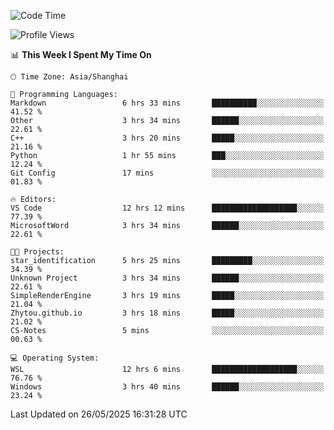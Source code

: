 <!--START_SECTION:waka-->
![Code Time](http://img.shields.io/badge/Code%20Time-2%2C910%20hrs%2037%20mins-blue)

![Profile Views](http://img.shields.io/badge/Profile%20Views-0-blue)

📊 **This Week I Spent My Time On** 

```text
🕑︎ Time Zone: Asia/Shanghai

💬 Programming Languages: 
Markdown                 6 hrs 33 mins       ██████████░░░░░░░░░░░░░░░   41.52 % 
Other                    3 hrs 34 mins       ██████░░░░░░░░░░░░░░░░░░░   22.61 % 
C++                      3 hrs 20 mins       █████░░░░░░░░░░░░░░░░░░░░   21.16 % 
Python                   1 hr 55 mins        ███░░░░░░░░░░░░░░░░░░░░░░   12.24 % 
Git Config               17 mins             ░░░░░░░░░░░░░░░░░░░░░░░░░   01.83 % 

🔥 Editors: 
VS Code                  12 hrs 12 mins      ███████████████████░░░░░░   77.39 % 
MicrosoftWord            3 hrs 34 mins       ██████░░░░░░░░░░░░░░░░░░░   22.61 % 

🐱‍💻 Projects: 
star_identification      5 hrs 25 mins       █████████░░░░░░░░░░░░░░░░   34.39 % 
Unknown Project          3 hrs 34 mins       ██████░░░░░░░░░░░░░░░░░░░   22.61 % 
SimpleRenderEngine       3 hrs 19 mins       █████░░░░░░░░░░░░░░░░░░░░   21.04 % 
Zhytou.github.io         3 hrs 18 mins       █████░░░░░░░░░░░░░░░░░░░░   21.02 % 
CS-Notes                 5 mins              ░░░░░░░░░░░░░░░░░░░░░░░░░   00.63 % 

💻 Operating System: 
WSL                      12 hrs 6 mins       ███████████████████░░░░░░   76.76 % 
Windows                  3 hrs 40 mins       ██████░░░░░░░░░░░░░░░░░░░   23.24 % 
```


 Last Updated on 26/05/2025 16:31:28 UTC
<!--END_SECTION:waka-->